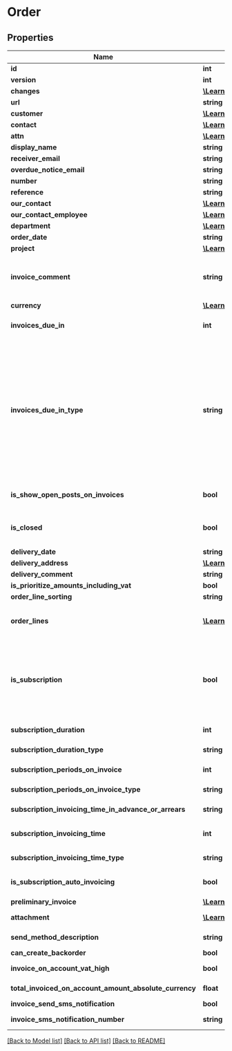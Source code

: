 # Order

## Properties
Name | Type | Description | Notes
------------ | ------------- | ------------- | -------------
**id** | **int** |  | [optional] 
**version** | **int** |  | [optional] 
**changes** | [**\Learnist\Tripletex\Model\Change[]**](Change.md) |  | [optional] 
**url** | **string** |  | [optional] 
**customer** | [**\Learnist\Tripletex\Model\Customer**](Customer.md) |  | 
**contact** | [**\Learnist\Tripletex\Model\Contact**](Contact.md) |  | [optional] 
**attn** | [**\Learnist\Tripletex\Model\Contact**](Contact.md) |  | [optional] 
**display_name** | **string** |  | [optional] 
**receiver_email** | **string** |  | [optional] 
**overdue_notice_email** | **string** |  | [optional] 
**number** | **string** |  | [optional] 
**reference** | **string** |  | [optional] 
**our_contact** | [**\Learnist\Tripletex\Model\Contact**](Contact.md) |  | [optional] 
**our_contact_employee** | [**\Learnist\Tripletex\Model\Employee**](Employee.md) |  | [optional] 
**department** | [**\Learnist\Tripletex\Model\Department**](Department.md) |  | [optional] 
**order_date** | **string** |  | 
**project** | [**\Learnist\Tripletex\Model\Project**](Project.md) |  | [optional] 
**invoice_comment** | **string** | Comment to be displayed in the invoice based on this order. Can be also found in Invoice.invoiceComment on Invoice objects. | [optional] 
**currency** | [**\Learnist\Tripletex\Model\Currency**](Currency.md) |  | [optional] 
**invoices_due_in** | **int** | Number of days/months in which invoices created from this order is due | [optional] 
**invoices_due_in_type** | **string** | Set the time unit of invoicesDueIn. The special case RECURRING_DAY_OF_MONTH enables the due date to be fixed to a specific day of the month, in this case the fixed due date will automatically be set as standard on all invoices created from this order. Note that when RECURRING_DAY_OF_MONTH is set, the due date will be set to the last day of month if \&quot;31\&quot; is set in invoicesDueIn. | [optional] 
**is_show_open_posts_on_invoices** | **bool** | Show account statement - open posts on invoices created from this order | [optional] 
**is_closed** | **bool** | Denotes if this order is closed. A closed order can no longer be invoiced unless it is opened again. | [optional] 
**delivery_date** | **string** |  | 
**delivery_address** | [**\Learnist\Tripletex\Model\DeliveryAddress**](DeliveryAddress.md) |  | [optional] 
**delivery_comment** | **string** |  | [optional] 
**is_prioritize_amounts_including_vat** | **bool** |  | [optional] 
**order_line_sorting** | **string** |  | [optional] 
**order_lines** | [**\Learnist\Tripletex\Model\OrderLine[]**](OrderLine.md) | Order lines tied to the order. New OrderLines may be embedded here, in some endpoints. | [optional] 
**is_subscription** | **bool** | If true, the order is a subscription, which enables periodical invoicing of order lines. First, create an order with isSubscription&#x3D;true, then approve it for subscription invoicing with the :approveSubscriptionInvoice method. | [optional] 
**subscription_duration** | **int** | Number of months/years the subscription shall run | [optional] 
**subscription_duration_type** | **string** | The time unit of subscriptionDuration | [optional] 
**subscription_periods_on_invoice** | **int** | Number of periods on each invoice | [optional] 
**subscription_periods_on_invoice_type** | **string** | The time unit of subscriptionPeriodsOnInvoice | [optional] 
**subscription_invoicing_time_in_advance_or_arrears** | **string** | Invoicing in advance/in arrears | [optional] 
**subscription_invoicing_time** | **int** | Number of days/months invoicing in advance/in arrears | [optional] 
**subscription_invoicing_time_type** | **string** | The time unit of subscriptionInvoicingTime | [optional] 
**is_subscription_auto_invoicing** | **bool** | Automatic invoicing. Starts when the subscription is approved | [optional] 
**preliminary_invoice** | [**\Learnist\Tripletex\Model\Invoice**](Invoice.md) |  | [optional] 
**attachment** | [**\Learnist\Tripletex\Model\Document[]**](Document.md) | [BETA] Attachments belonging to this order | [optional] 
**send_method_description** | **string** | Description of how this invoice will be sent | [optional] 
**can_create_backorder** | **bool** |  | [optional] 
**invoice_on_account_vat_high** | **bool** | Is the on account(a konto) amounts including vat | [optional] 
**total_invoiced_on_account_amount_absolute_currency** | **float** | Amount paid on account(a konto) | [optional] 
**invoice_send_sms_notification** | **bool** | Is sms-notification on/off | [optional] 
**invoice_sms_notification_number** | **string** | The phone number of the receiver of sms notifications | [optional] 

[[Back to Model list]](../../README.md#documentation-for-models) [[Back to API list]](../../README.md#documentation-for-api-endpoints) [[Back to README]](../../README.md)

